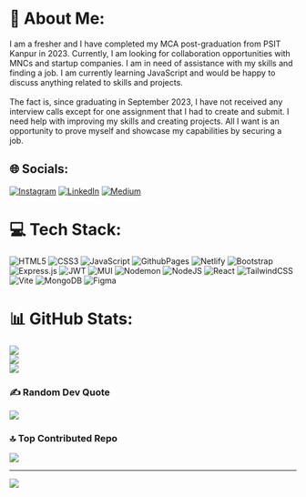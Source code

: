 # 💫 About Me:
I am a fresher and I have completed my MCA post-graduation from PSIT Kanpur in 2023. Currently, I am looking for collaboration opportunities with MNCs and startup companies. I am in need of assistance with my skills and finding a job. I am currently learning JavaScript and would be happy to discuss anything related to skills and projects. <br><br>The fact is, since graduating in September 2023, I have not received any interview calls except for one assignment that I had to create and submit. I need help with improving my skills and creating projects. All I want is an opportunity to prove myself and showcase my capabilities by securing a job.


## 🌐 Socials:
[![Instagram](https://img.shields.io/badge/Instagram-%23E4405F.svg?logo=Instagram&logoColor=white)](https://instagram.com/https://www.instagram.com/satyamjha893/) [![LinkedIn](https://img.shields.io/badge/LinkedIn-%230077B5.svg?logo=linkedin&logoColor=white)](https://linkedin.com/in/https://www.linkedin.com/in/satyamjha073000?lipi=urn%3Ali%3Apage%3Ad_flagship3_profile_view_base_contact_details%3BaKXS6m4zTzqGXPlXVBrtPA%3D%3D) [![Medium](https://img.shields.io/badge/Medium-12100E?logo=medium&logoColor=white)](https://medium.com/@https://medium.com/@satyam073000) 

# 💻 Tech Stack:
![HTML5](https://img.shields.io/badge/html5-%23E34F26.svg?style=for-the-badge&logo=html5&logoColor=white) ![CSS3](https://img.shields.io/badge/css3-%231572B6.svg?style=for-the-badge&logo=css3&logoColor=white) ![JavaScript](https://img.shields.io/badge/javascript-%23323330.svg?style=for-the-badge&logo=javascript&logoColor=%23F7DF1E) ![GithubPages](https://img.shields.io/badge/github%20pages-121013?style=for-the-badge&logo=github&logoColor=white) ![Netlify](https://img.shields.io/badge/netlify-%23000000.svg?style=for-the-badge&logo=netlify&logoColor=#00C7B7) ![Bootstrap](https://img.shields.io/badge/bootstrap-%238511FA.svg?style=for-the-badge&logo=bootstrap&logoColor=white) ![Express.js](https://img.shields.io/badge/express.js-%23404d59.svg?style=for-the-badge&logo=express&logoColor=%2361DAFB) ![JWT](https://img.shields.io/badge/JWT-black?style=for-the-badge&logo=JSON%20web%20tokens) ![MUI](https://img.shields.io/badge/MUI-%230081CB.svg?style=for-the-badge&logo=mui&logoColor=white) ![Nodemon](https://img.shields.io/badge/NODEMON-%23323330.svg?style=for-the-badge&logo=nodemon&logoColor=%BBDEAD) ![NodeJS](https://img.shields.io/badge/node.js-6DA55F?style=for-the-badge&logo=node.js&logoColor=white) ![React](https://img.shields.io/badge/react-%2320232a.svg?style=for-the-badge&logo=react&logoColor=%2361DAFB) ![TailwindCSS](https://img.shields.io/badge/tailwindcss-%2338B2AC.svg?style=for-the-badge&logo=tailwind-css&logoColor=white) ![Vite](https://img.shields.io/badge/vite-%23646CFF.svg?style=for-the-badge&logo=vite&logoColor=white) ![MongoDB](https://img.shields.io/badge/MongoDB-%234ea94b.svg?style=for-the-badge&logo=mongodb&logoColor=white) ![Figma](https://img.shields.io/badge/figma-%23F24E1E.svg?style=for-the-badge&logo=figma&logoColor=white)
# 📊 GitHub Stats:
![](https://github-readme-stats.vercel.app/api?username=satyamJha002&theme=dark&hide_border=true&include_all_commits=true&count_private=false)<br/>
![](https://github-readme-streak-stats.herokuapp.com/?user=satyamJha002&theme=dark&hide_border=true)<br/>
![](https://github-readme-stats.vercel.app/api/top-langs/?username=satyamJha002&theme=dark&hide_border=true&include_all_commits=true&count_private=false&layout=compact)

### ✍️ Random Dev Quote
![](https://quotes-github-readme.vercel.app/api?type=horizontal&theme=dark)

### 🔝 Top Contributed Repo
![](https://github-contributor-stats.vercel.app/api?username=satyamJha002&limit=5&theme=dark&combine_all_yearly_contributions=true)

---
[![](https://visitcount.itsvg.in/api?id=satyamJha002&icon=0&color=0)](https://visitcount.itsvg.in)

<!-- Proudly created with GPRM ( https://gprm.itsvg.in ) -->
